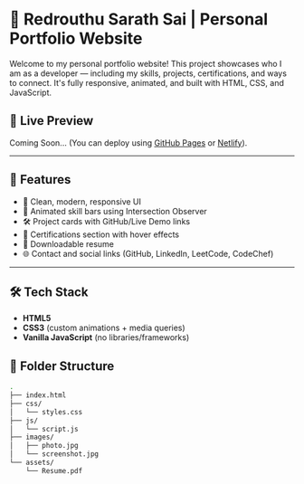 # 💼 Redrouthu Sarath Sai | Personal Portfolio Website

Welcome to my personal portfolio website! This project showcases who I am as a developer — including my skills, projects, certifications, and ways to connect. It's fully responsive, animated, and built with HTML, CSS, and JavaScript.

## 🚀 Live Preview

Coming Soon... (You can deploy using [GitHub Pages](https://pages.github.com/) or [Netlify](https://www.netlify.com/)).

---

## 📂 Features

- 🎯 Clean, modern, responsive UI
- 📌 Animated skill bars using Intersection Observer
- 🛠️ Project cards with GitHub/Live Demo links
- 📜 Certifications section with hover effects
- 📄 Downloadable resume
- 🌐 Contact and social links (GitHub, LinkedIn, LeetCode, CodeChef)

---

## 🛠 Tech Stack

- **HTML5**
- **CSS3** (custom animations + media queries)
- **Vanilla JavaScript** (no libraries/frameworks)


## 📁 Folder Structure

```bash
.
├── index.html
├── css/
│   └── styles.css
├── js/
│   └── script.js
├── images/
│   ├── photo.jpg
│   └── screenshot.jpg
└── assets/
    └── Resume.pdf
